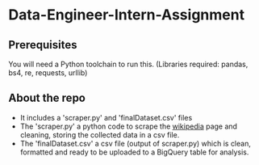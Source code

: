 # Data-Engineer-Intern-Assignment

## Prerequisites
You will need a Python toolchain to run this. (Libraries required: pandas, bs4, re, requests, urllib)

## About the repo
* It includes a 'scraper.py' and 'finalDataset.csv' files
* The 'scraper.py' a python code to scrape the [wikipedia](https://en.wikipedia.org/wiki/List_of_United_States_cities_by_population) page and cleaning, storing the collected data in a csv file.
* The 'finalDataset.csv' a csv file (output of scraper.py) which is clean, formatted and ready to be uploaded to a BigQuery table for analysis.
